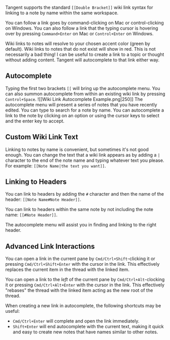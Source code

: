 Tangent supports the standard `[[Double Bracket]]` wiki link syntax for linking to a note by name within the same workspace.

You can follow a link goes by command-clicking on Mac or control-clicking on Windows. You can also follow a link that the typing cursor is hovering over by pressing `Command+Enter` on Mac or `Control+Enter` on Windows.

Wiki links to notes will resolve to your chosen accent color (green by default). Wiki links to notes that do not exist will show in red. This is not necessarily a bad thing! I can be useful to create a link to a topic or thought without adding content. Tangent will autocomplete to that link either way.

## Autocomplete
Typing the first two brackets `[[` will bring up the autocomplete menu. You can also summon autocomplete from within an existing wiki link by pressing `Control+Space`.
![[Wiki Link Autocomplete Example.png|250]]
The autocomplete menu will present a series of notes that you have recently edited. You can type to search for a note by name. You can autocomplete a link to the note by clicking on an option or using the cursor keys to select and the enter key to accept.

## Custom Wiki Link Text
Linking to notes by name is convenient, but sometimes it's not good enough. You can change the text that a wiki link appears as by adding a `|` character to the end of the note name and typing whatever text you please. For example: `[[Note Name|the text you want]]`.

## Linking to Headers
You can link to headers by adding the `#` character and then the name of the header: `[[Note Name#Note Header]]`.

You can link to headers within the same note by not including the note name: `[[#Note Header]]`.

The autocomplete menu will assist you in finding and linking to the right header.

## Advanced Link Interactions
You can open a link in the current pane by `Cmd/Ctrl+Shift`-clicking it or pressing `Cmd/Ctrl+Shift+Enter` with the cursor in the link. This effectively replaces the current item in the thread with the linked item.

You can open a link to the _left_ of the current pane by `Cmd/Ctrl+Alt`-clocking it or pressing `Cmd/Ctrl+Alt+Enter` with the cursor in the link. This effectively "rebases" the thread with the linked item acting as the new root of the thread.

When creating a new link in autocomplete, the following shortcuts may be useful:
* `Cmd/Ctrl+Enter` will complete and open the link immediately.
* `Shift+Enter` will end autocomplete with the current text, making it quick and easy to create new notes that have names similar to other notes.